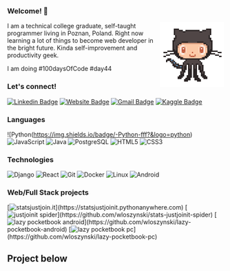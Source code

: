 ### Welcome! 👋
<img align='right' src='https://github.com/wloszynski/wloszynski/blob/master/octocat-anime.gif' width='150"'>

I am a technical college graduate, self-taught programmer living in Poznan, Poland. Right now learning a lot of things to become web developer in the bright future. Kinda self-improvement and productivity geek.

I am doing #100daysOfCode #day44

### Let's connect! ###

[![Linkedin Badge](https://img.shields.io/badge/-AdrianWloszynski-blue?style=flat-square&logo=Linkedin&logoColor=white&link=https://www.linkedin.com/in/wloszynski/)](https://www.linkedin.com/in/wloszynski/)
[![Website Badge](https://img.shields.io/badge/-adrianwloszynski.com-e34f26?style=flat-square&logo=HTML5&logoColor=white&link=https://adrianwloszynski.com/)](http://www.adrianwloszynski.com)
[![Gmail Badge](https://img.shields.io/badge/-adrian@wloszynski.pl-d14836?style=flat-square&logo=Gmail&logoColor=white&link=mailto:adrian@wloszynski.pl)](mailto:adrian@wloszynski.pl)
[![Kaggle Badge](https://img.shields.io/badge/-AdrianWloszynski-blue?style=flat-square&logo=Kaggle&logoColor=white&link=https://www.kaggle.com/adrianwloszynski/)](https://www.kaggle.com/adrianwloszynski/)

### Languages

![Python(https://img.shields.io/badge/-Python-fff?&logo=python)
![JavaScript](https://img.shields.io/badge/-JavaScript-fff?&logo=JavaScript&logoColor=ddc508)
![Java](https://img.shields.io/badge/-Java-fff?&logo=Java&logoColor=007396)
![PostgreSQL](https://img.shields.io/badge/-PostgreSQL-fff?&logo=PostgreSQL&logoColor=336791)
![HTML5](https://img.shields.io/badge/-HTML5-fff?&logo=HTML5)
![CSS3](https://img.shields.io/badge/-CSS3-fff?&logo=CSS3)


### Technologies

![Django](https://img.shields.io/badge/-Django-fff?&logo=Django)
![React](https://img.shields.io/badge/-React-fff?&logo=React)
![Git](https://img.shields.io/badge/-Git-fff?&logo=Git)
![Docker](https://img.shields.io/badge/-Docker-fff?&logo=Docker)
![Linux](https://img.shields.io/badge/-Linux-fff?&logo=linux&logoColor=000)
![Android](https://img.shields.io/badge/-Android-fff?&logo=Android)


### Web/Full Stack projects

[![statsjustjoin.it](https://img.shields.io/badge/-🧬statsjustjoin.it-fff?)](https://statsjustjoinit.pythonanywhere.com)
[![justjoinit spider](https://img.shields.io/badge/-🧬%20My%20Website-fff?)](https://github.com/wloszynski/stats-justjoinit-spider)
[![lazy pocketbook android](https://img.shields.io/badge/-🧬%20My%20Website-fff?)](https://github.com/wloszynski/lazy-pocketbook-android)
[![lazy pocketbook pc](https://img.shields.io/badge/-🧬%20My%20Website-fff?)](https://github.com/wloszynski/lazy-pocketbook-pc)


## Project below
